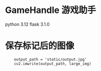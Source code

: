 # GameHandle 游戏助手

python 3.12
flask 3.1.0


 # 保存标记后的图像
        output_path = 'static/output.jpg'
        cv2.imwrite(output_path, large_img)